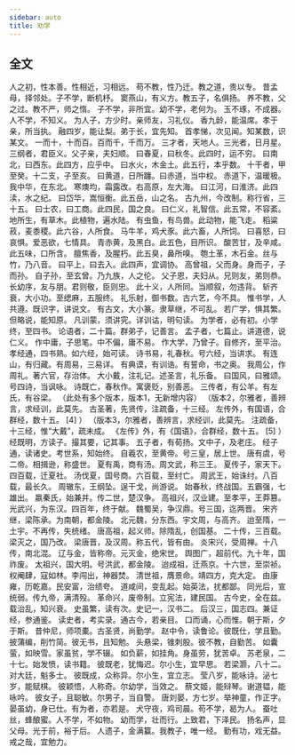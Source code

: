 ```yaml
---
sidebar: auto
title: 劝学
---
```


## 全文
人之初，性本善。性相近，习相远。
苟不教，性乃迁。教之道，贵以专。
昔孟母，择邻处。子不学，断机杼。
窦燕山，有义方。教五子，名俱扬。
养不教，父之过。教不严，师之惰。
子不学，非所宜。幼不学，老何为。
玉不琢，不成器。人不学，不知义。
为人子，方少时。亲师友，习礼仪。
香九龄，能温席。孝于亲，所当执。
融四岁，能让梨。弟于长，宜先知。
首孝悌，次见闻。知某数，识某文。
一而十，十而百。百而千，千而万。
三才者，天地人。三光者，日月星。
三纲者，君臣义。父子亲，夫妇顺。
曰春夏，曰秋冬。此四时，运不穷。
曰南北，曰西东。此四方，应乎中。
曰水火，木金土。此五行，本乎数。
十干者，甲至癸。十二支，子至亥。
曰黄道，日所躔。曰赤道，当中权。
赤道下，温暖极。我中华，在东北。
寒燠均，霜露改。右高原，左大海。
曰江河，曰淮济。此四渎，水之纪。
曰岱华，嵩恒衡。此五岳，山之名。
古九州，今改制。称行省，三十五。
曰士农，曰工商。此四民，国之良。
曰仁义，礼智信。此五常，不容紊。
地所生，有草木。此植物，遍水陆。
有虫鱼，有鸟兽。此动物，能飞走。
稻粱菽，麦黍稷。此六谷，人所食。
马牛羊，鸡犬豕。此六畜，人所饲。
曰喜怒，曰哀惧。爱恶欲，七情具。
青赤黄，及黑白。此五色，目所识。
酸苦甘，及辛咸。此五味，口所含。
膻焦香，及腥朽。此五臭，鼻所嗅。
匏土革，木石金。丝与竹，乃八音。
曰平上，曰去入。此四声，宜调协。
高曾祖，父而身。身而子，子而孙。
自子孙，至玄曾。乃九族，人之伦。
父子恩，夫妇从。兄则友，弟则恭。
长幼序，友与朋。君则敬，臣则忠。
此十义，人所同。当顺叙，勿违背。
斩齐衰，大小功。至缌麻，五服终。
礼乐射，御书数。古六艺，今不具。
惟书学，人共遵。既识字，讲说文。
有古文，大小篆。隶草继，不可乱。
若广学，惧其繁。但略说，能知原。
凡训蒙，须讲究。详训诂，明句读。
为学者，必有初。小学终，至四书。
论语者，二十篇。群弟子，记善言。
孟子者，七篇止。讲道德，说仁义。
作中庸，子思笔。中不偏，庸不易。
作大学，乃曾子。自修齐，至平治。
孝经通，四书熟。如六经，始可读。
诗书易，礼春秋。号六经，当讲求。
有连山，有归藏。有周易，三易详。
有典谟，有训诰。有誓命，书之奥。
我周公，作周礼。著六官，存治体。
大小戴，注礼记。述圣言，礼乐备。
曰国风，曰雅颂。号四诗，当讽咏。
诗既亡，春秋作。寓褒贬，别善恶。
三传者，有公羊。有左氏，有谷梁。
（此处有多个版本，版本1，无新增内容）
（版本2，尔雅者，善辨言，求经训，此莫先。
古圣著，先贤传，注疏备，十三经。
左传外，有国语，合群经，数十五。 [4]  ）
（版本3，尔雅者，善辨言，求经训，此莫先。
注疏备，十三经，惟“大戴”，疏未成。
《左传》外，有《国语》，合群经，数十五。 [5]  ）
经既明，方读子。撮其要，记其事。
五子者，有荀扬。文中子，及老庄。
经子通，读诸史。考世系，知始终。
自羲农，至黄帝。号三皇，居上世。
唐有虞，号二帝。相揖逊，称盛世。
夏有禹，商有汤。周文武，称三王。
夏传子，家天下。四百载，迁夏社。
汤伐夏，国号商。六百载，至纣亡。
周武王，始诛纣。八百载，最长久。
周辙东，王纲坠。逞干戈，尚游说。
始春秋，终战国。五霸强，七雄出。
嬴秦氏，始兼并。传二世，楚汉争。
高祖兴，汉业建。至孝平，王莽篡。
光武兴，为东汉。四百年，终于献。
魏蜀吴，争汉鼎。号三国，迄两晋。
宋齐继，梁陈承。为南朝，都金陵。
北元魏，分东西。宇文周，与高齐。
迨至隋，一土宇。不再传，失统绪。
唐高祖，起义师。除隋乱，创国基。
二十传，三百载。梁灭之，国乃改。
梁唐晋，及汉周。称五代，皆有由。
炎宋兴，受周禅。十八传，南北混。
辽与金，皆称帝。元灭金，绝宋世。
舆图广，超前代。九十年，国祚废。
太祖兴，国大明。号洪武，都金陵。
迨成祖，迁燕京。十六世，至崇祯。
权阉肆，寇如林。李闯出，神器焚。
清世祖，膺景命。靖四方，克大定。
由康雍，历乾嘉。民安富，治绩夸。
道咸间，变乱起。始英法，扰都鄙。
同光后，宣统弱。传九帝，满清殁。
革命兴，废帝制。立宪法，建民国。
古今史，全在兹。载治乱，知兴衰。
史虽繁，读有次。史记一，汉书二。
后汉三，国志四。兼证经，参通鉴。
读史者，考实录。通古今，若亲目。
口而诵，心而惟。朝于斯，夕于斯。
昔仲尼，师项橐。古圣贤，尚勤学。
赵中令，读鲁论。彼既仕，学且勤。
披蒲编，削竹简。彼无书，且知勉。
头悬梁，锥刺股。彼不教，自勤苦。
如囊萤，如映雪。家虽贫，学不辍。
如负薪，如挂角。身虽劳，犹苦卓。
苏老泉，二十七。始发愤，读书籍。
彼既老，犹悔迟。尔小生，宜早思。
若梁灏，八十二。对大廷，魁多士。
彼既成，众称异。尔小生，宜立志。
莹八岁，能咏诗。泌七岁，能赋棋。
彼颖悟，人称奇。尔幼学，当效之。
蔡文姬，能辩琴。谢道韫，能咏吟。
彼女子，且聪敏。尔男子，当自警。
唐刘晏，方七岁。举神童，作正字。
晏虽幼，身已仕。有为者，亦若是。
犬守夜，鸡司晨。苟不学，曷为人。
蚕吐丝，蜂酿蜜。人不学，不如物。
幼而学，壮而行。上致君，下泽民。
扬名声，显父母。光于前，裕于后。
人遗子，金满籯。我教子，唯一经。
勤有功，戏无益。戒之哉，宜勉力。